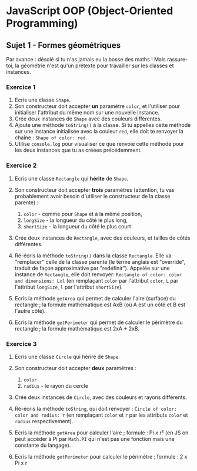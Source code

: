 # JavaScript OOP (Object-Oriented Programming)

## Sujet 1 - Formes géométriques

Par avance : désolé si tu n'as jamais eu la bosse des maths ! Mais rassure-toi, la géométrie n'est qu'un prétexte pour travailler sur les classes et instances.

### Exercice 1

1. Ecris une classe `Shape`.
2. Son constructeur doit accepter **un** paramètre `color`, et l'utiliser pour initialiser l'attribut du même nom sur une nouvelle instance.
3. Crée deux instances de `Shape` avec des couleurs différentes.
4. Ajoute une méthode `toString()` à la classe. Si tu appelles cette méthode sur une instance initialisée avec la couleur `red`, elle doit te renvoyer la chaîne : `Shape of color: red`.
5. Utilise `console.log` pour visualiser ce que renvoie cette méthode pour les deux instances que tu as créées précédemment.

### Exercice 2

1. Ecris une classe `Rectangle` qui **hérite** de `Shape`.
2. Son constructeur doit accepter **trois** paramètres (attention, tu vas probablement avoir besoin d'utiliser le constructeur de la classe parente) :

    1. `color` - comme pour `Shape` et à la même position,
    2. `longSize` - la longueur du côté le plus long,
    3. `shortSize` - la longueur du côté le plus court
3. Crée deux instances de `Rectangle`, avec des couleurs, et tailles de côtés différentes.
4. Ré-écris la méthode `toString()` dans la classe `Rectangle`. Elle va "remplacer" celle de la classe parente (le terme anglais est "override", traduit de façon approximative par "redéfinir"). Appelée sur une instance de `Rectangle`, elle doit renvoyer: `Rectangle of color: color and dimensions: Lxl` (en remplaçant `color` par l'attribut `color`, `L` par l'attribut `longSize`, `l` par l'attribut `shortSize`).
5. Ecris la méthode `getArea` qui permet de calculer l'aire (surface) du rectangle ; la formule mathématique est AxB (où A est un côté et B est l'autre côté).
6. Ecris la méthode `getPerimeter` qui permet de calculer le périmètre du rectangle ; la formule mathématique est 2xA + 2xB.

### Exercice 3

1. Ecris une classe `Circle` qui hérire de `Shape`.
2. Son constructeur doit accepter **deux** paramètres :

    1. `color`
    2. `radius` - le rayon du cercle
3. Crée deux instances de `Circle`, avec des couleurs et rayons différents.
4. Ré-écris la méthode `toString`, qui doit renvoyer : `Circle of color: color and radius: r` (en remplaçant `color` et `r` par les attributs `color` et `radius` respectivement).
5. Ecris la méthode `getArea` pour calculer l'aire ; formule : Pi x r² (en JS on peut accéder à Pi par `Math.PI` qui n'est pas une fonction mais une constante du langage).
6. Ecris la méthode `getPerimeter` pour calculer le périmètre ; formule : 2 x Pi x r
